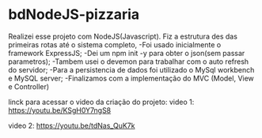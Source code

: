 # bdNodeJS-pizzaria
Realizei esse projeto com NodeJS(Javascript).
Fiz a estrutura des das primeiras rotas até o sistema completo,
-Foi usado inicialmente o framework ExpressJS;
-Dei um npm init -y para obter o json(sem passar parametros);
-Tambem usei o devemon para trabalhar com o auto refresh do servidor;
-Para a persistencia de dados foi utilizado o MySql workbench e MySQL server;
-Finalizamos com a implementação do MVC (Model, View e Controller)

linck para acessar o video da criação do projeto:
video 1:
https://youtu.be/KSgH0Y7ngS8

video 2:
https://youtu.be/tdNas_QuK7k
